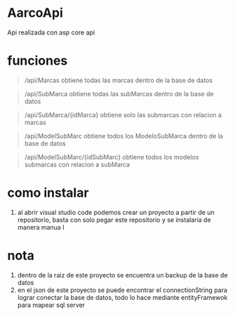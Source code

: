 # AarcoApi
Api realizada con asp core api




# funciones
> /api/Marcas obtiene todas las marcas dentro de la base de datos

> /api/SubMarca obtiene todas las subMarcas dentro de la base de datos

> /api/SubMarca/{idMarca} obtiene solo las submarcas con relacion a marcas

> /api/ModelSubMarc obtiene todos los ModeloSubMarca dentro de la base de datos

> /api/ModelSubMarc/{idSubMarc} obtiene todos los modelos submarcas con relacion a subMarca

# como instalar
1. al abrir visual studio code podemos crear un proyecto a partir de un repositorio, basta con solo pegar este repositorio y se instalaria de manera manua l

# nota
1. dentro de la raiz de este proyecto se encuentra un backup de la base de datos
2. en el json de este proyecto se puede encontrar el connectionString para lograr conectar la base de datos, todo lo hace mediante entityFramewok para mapear sql server

